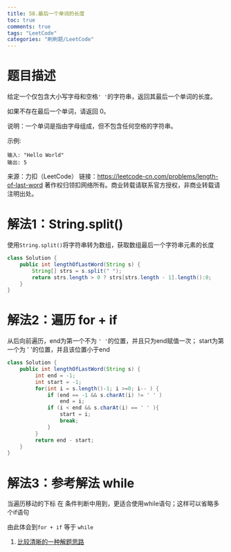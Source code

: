 ```yaml
---
title: 58.最后一个单词的长度
toc: true
comments: true
tags: "LeetCode"
categories: "刷刷题/LeetCode"
---
```



# 题目描述

给定一个仅包含大小写字母和空格`' '`的字符串，返回其最后一个单词的长度。

如果不存在最后一个单词，请返回 0。

说明：一个单词是指由字母组成，但不包含任何空格的字符串。

示例:
```
输入: "Hello World"
输出: 5
```
来源：力扣（LeetCode）
链接：https://leetcode-cn.com/problems/length-of-last-word
著作权归领扣网络所有。商业转载请联系官方授权，非商业转载请注明出处。

# 解法1：String.split()

使用`String.split()`将字符串转为数组，获取数组最后一个字符串元素的长度

```java
class Solution {
    public int lengthOfLastWord(String s) {
        String[] strs = s.split(" ");
        return strs.length > 0 ? strs[strs.length - 1].length():0; 
    }
}
```

# 解法2：遍历 for + if

从后向前遍历，end为第一个不为 `' '`的位置，并且只为end赋值一次；
start为第一个为 ' '的位置，并且该位置小于end


```java
class Solution {
    public int lengthOfLastWord(String s) {
         int end = -1;
         int start = -1;
         for(int i = s.length()-1; i >=0; i-- ) {
             if (end == -1 && s.charAt(i) != ' ' ) 
                 end = i;
             if (i < end && s.charAt(i) == ' ' ){
                 start = i;
                 break;
             }             
         }    
         return end - start;
    }
}
```

# 解法3：参考解法 while

当遍历移动的下标 在 条件判断中用到，更适合使用while语句；这样可以省略多个if语句

由此体会到`for + if` 等于 `while`

1. [比较清晰的一种解题思路](https://leetcode-cn.com/problems/length-of-last-word/solution/hua-jie-suan-fa-58-zui-hou-yi-ge-dan-ci-de-chang-d/)